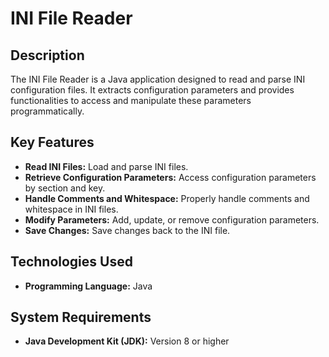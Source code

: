 # INI File Reader

## Description
The INI File Reader is a Java application designed to read and parse INI configuration files. It extracts configuration parameters and provides functionalities to access and manipulate these parameters programmatically.

## Key Features
- **Read INI Files:** Load and parse INI files.
- **Retrieve Configuration Parameters:** Access configuration parameters by section and key.
- **Handle Comments and Whitespace:** Properly handle comments and whitespace in INI files.
- **Modify Parameters:** Add, update, or remove configuration parameters.
- **Save Changes:** Save changes back to the INI file.

## Technologies Used
- **Programming Language:** Java

## System Requirements
- **Java Development Kit (JDK):** Version 8 or higher



